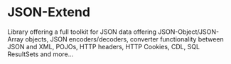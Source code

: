 # JSON-Extend

Library offering a full toolkit for JSON data offering JSON-Object/JSON-Array objects, JSON encoders/decoders, converter functionality between JSON and XML, POJOs, HTTP headers, HTTP Cookies, CDL, SQL ResultSets and more...
